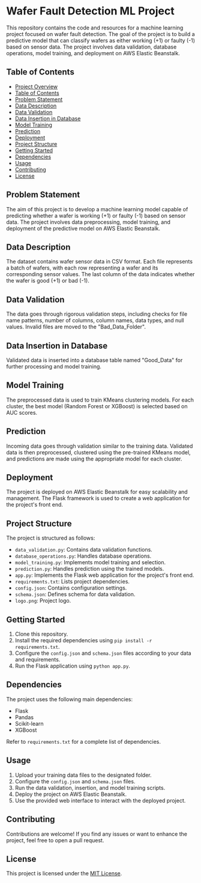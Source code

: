 # Wafer Fault Detection ML Project

This repository contains the code and resources for a machine learning project focused on wafer fault detection. The goal of the project is to build a predictive model that can classify wafers as either working (+1) or faulty (-1) based on sensor data. The project involves data validation, database operations, model training, and deployment on AWS Elastic Beanstalk.

## Table of Contents

- [Project Overview](#wafer-fault-detection-ml-project)
- [Table of Contents](#table-of-contents)
- [Problem Statement](#problem-statement)
- [Data Description](#data-description)
- [Data Validation](#data-validation)
- [Data Insertion in Database](#data-insertion-in-database)
- [Model Training](#model-training)
- [Prediction](#prediction)
- [Deployment](#deployment)
- [Project Structure](#project-structure)
- [Getting Started](#getting-started)
- [Dependencies](#dependencies)
- [Usage](#usage)
- [Contributing](#contributing)
- [License](#license)

## Problem Statement

The aim of this project is to develop a machine learning model capable of predicting whether a wafer is working (+1) or faulty (-1) based on sensor data. The project involves data preprocessing, model training, and deployment of the predictive model on AWS Elastic Beanstalk.

## Data Description

The dataset contains wafer sensor data in CSV format. Each file represents a batch of wafers, with each row representing a wafer and its corresponding sensor values. The last column of the data indicates whether the wafer is good (+1) or bad (-1).

## Data Validation

The data goes through rigorous validation steps, including checks for file name patterns, number of columns, column names, data types, and null values. Invalid files are moved to the "Bad_Data_Folder".

## Data Insertion in Database

Validated data is inserted into a database table named "Good_Data" for further processing and model training.

## Model Training

The preprocessed data is used to train KMeans clustering models. For each cluster, the best model (Random Forest or XGBoost) is selected based on AUC scores.

## Prediction

Incoming data goes through validation similar to the training data. Validated data is then preprocessed, clustered using the pre-trained KMeans model, and predictions are made using the appropriate model for each cluster.

## Deployment

The project is deployed on AWS Elastic Beanstalk for easy scalability and management. The Flask framework is used to create a web application for the project's front end.

## Project Structure

The project is structured as follows:

- `data_validation.py`: Contains data validation functions.
- `database_operations.py`: Handles database operations.
- `model_training.py`: Implements model training and selection.
- `prediction.py`: Handles prediction using the trained models.
- `app.py`: Implements the Flask web application for the project's front end.
- `requirements.txt`: Lists project dependencies.
- `config.json`: Contains configuration settings.
- `schema.json`: Defines schema for data validation.
- `logo.png`: Project logo.

## Getting Started

1. Clone this repository.
2. Install the required dependencies using `pip install -r requirements.txt`.
3. Configure the `config.json` and `schema.json` files according to your data and requirements.
4. Run the Flask application using `python app.py`.

## Dependencies

The project uses the following main dependencies:

- Flask
- Pandas
- Scikit-learn
- XGBoost

Refer to `requirements.txt` for a complete list of dependencies.

## Usage

1. Upload your training data files to the designated folder.
2. Configure the `config.json` and `schema.json` files.
3. Run the data validation, insertion, and model training scripts.
4. Deploy the project on AWS Elastic Beanstalk.
5. Use the provided web interface to interact with the deployed project.

## Contributing

Contributions are welcome! If you find any issues or want to enhance the project, feel free to open a pull request.

## License

This project is licensed under the [MIT License](LICENSE).
